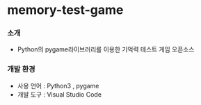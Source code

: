 # memory-test-game

### 소개
 * Python의 pygame라이브러리를 이용한 기억력 테스트 게임 오픈소스
 
### 개발 환경
  * 사용 언어 :  Python3 , pygame
  * 개발 도구 : Visual Studio Code
